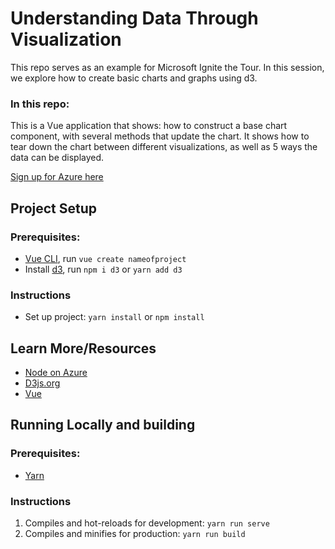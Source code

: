 # Understanding Data Through Visualization
  This repo serves as an example for Microsoft Ignite the Tour. In this session, we explore how to create basic charts and graphs using d3.

  ### In this repo:
  This is a Vue application that shows: how to construct a base chart component, with several methods that update the chart. It shows how to tear down the chart between different visualizations, as well as 5 ways the data can be displayed.
  
  [Sign up for Azure here](https://azure.microsoft.com/en-us/free/?WT.mc_id=MSIgniteTheTour-github-DAT20)
  
## Project Setup
  ### Prerequisites:
  - [Vue CLI](https://cli.vuejs.org/), run `vue create nameofproject`
  - Install [d3](https://d3js.org/), run `npm i d3` or `yarn add d3`
  
  ### Instructions
  - Set up project: `yarn install` or `npm install`

## Learn More/Resources
- [Node on Azure](https://docs.microsoft.com/en-us/azure/app-service/app-service-web-get-started-nodejs?WT.mc_id=MSIgniteTheTour-github-DAT20)
- [D3js.org](https://d3js.org/?WT.mc_id=MSIgniteTheTour-github-DAT20)
- [Vue](https://vuejs.org/?WT.mc_id=MSIgniteTheTour-github-DAT20)

## Running Locally and building
  ### Prerequisites:
  - [Yarn](https://yarnpkg.com/en/)
  
  ### Instructions
  1. Compiles and hot-reloads for development: `yarn run serve`
  2. Compiles and minifies for production: `yarn run build`
